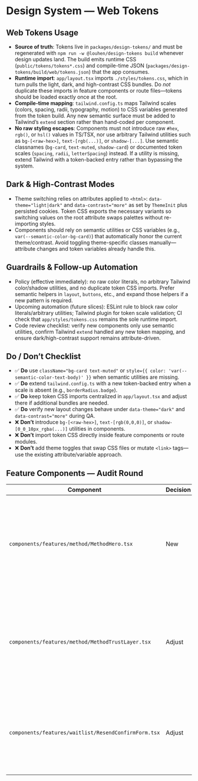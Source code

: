 # Design System — Web Tokens

## Web Tokens Usage
- **Source of truth**: Tokens live in `packages/design-tokens/` and must be regenerated with `npm run -w @louhen/design-tokens build` whenever design updates land. The build emits runtime CSS (`public/tokens/tokens*.css`) and compile-time JSON (`packages/design-tokens/build/web/tokens.json`) that the app consumes.
- **Runtime import**: `app/layout.tsx` imports `./styles/tokens.css`, which in turn pulls the light, dark, and high-contrast CSS bundles. Do *not* duplicate these imports in feature components or route files—tokens should be loaded exactly once at the root.
- **Compile-time mapping**: `tailwind.config.ts` maps Tailwind scales (colors, spacing, radii, typography, motion) to CSS variables generated from the token build. Any new semantic surface must be added to Tailwind’s `extend` section rather than hand-coded per component.
- **No raw styling escapes**: Components must not introduce raw `#hex`, `rgb()`, or `hsl()` values in TS/TSX, nor use arbitrary Tailwind utilities such as `bg-[<raw-hex>]`, `text-[rgb(...)]`, or `shadow-[...]`. Use semantic classnames (`bg-card`, `text-muted`, `shadow-card`) or documented token scales (`spacing`, `radii`, `letterSpacing`) instead. If a utility is missing, extend Tailwind with a token-backed entry rather than bypassing the system.

## Dark & High-Contrast Modes
- Theme switching relies on attributes applied to `<html>`: `data-theme="light|dark"` and `data-contrast="more"` as set by `ThemeInit` plus persisted cookies. Token CSS exports the necessary variants so switching values on the root attribute swaps palettes without re-importing styles.
- Components should rely on semantic utilities or CSS variables (e.g., `var(--semantic-color-bg-card)`) that automatically honor the current theme/contrast. Avoid toggling theme-specific classes manually—attribute changes and token variables already handle this.

## Guardrails & Follow-up Automation
- Policy (effective immediately): no raw color literals, no arbitrary Tailwind color/shadow utilities, and no duplicate token CSS imports. Prefer semantic helpers in `layout`, `buttons`, etc., and expand those helpers if a new pattern is required.
- Upcoming automation (future slices): ESLint rule to block raw color literals/arbitrary utilities; Tailwind plugin for token scale validation; CI check that `app/styles/tokens.css` remains the sole runtime import.
- Code review checklist: verify new components only use semantic utilities, confirm Tailwind `extend` handled any new token mapping, and ensure dark/high-contrast support remains attribute-driven.

## Do / Don’t Checklist
- ✅ **Do** use `className="bg-card text-muted"` or `style={{ color: 'var(--semantic-color-text-body)' }}` when semantic utilities are missing.
- ✅ **Do** extend `tailwind.config.ts` with a new token-backed entry when a scale is absent (e.g., `borderRadius.badge`).
- ✅ **Do** keep token CSS imports centralized in `app/layout.tsx` and adjust there if additional bundles are needed.
- ✅ **Do** verify new layout changes behave under `data-theme="dark"` and `data-contrast="more"` during QA.
- ❌ **Don’t** introduce `bg-[<raw-hex>]`, `text-[rgb(0,0,0)]`, or `shadow-[0_0_10px_rgba(...)]` utilities in components.
- ❌ **Don’t** import token CSS directly inside feature components or route modules.
- ❌ **Don’t** add theme toggles that swap CSS files or mutate `<link>` tags—use the existing attribute/variable approach.

## Feature Components — Audit Round

| Component | Decision | Rationale | Required Tokens | Owner | Next Steps |
| --- | --- | --- | --- | --- | --- |
| `components/features/method/MethodHero.tsx` | New | Rebuilt hero with `components/ui` primitives, token-only styling, deterministic `data-testid`s, and refreshed analytics wiring; old layout relied on missing imports and non-token gradients. | `spacingAlias.md`, `spacingAlias.2xl`, `radii.2xl`, `radii.pill`, `color.brand.primary`, `semantic.color.bg.page`, `semantic.color.text.body`, `shadow.card` | Codex | 1. QA gradient fallback across supported browsers. 2. Regenerate screenshot baselines once visuals are approved. |
| `components/features/method/MethodTrustLayer.tsx` | Adjust | Replaced legacy helpers with the shared `Card` primitive, standardized badge/typography with tokens, and added deterministic selectors while preserving TrustSchema output. | `spacingAlias.sm`, `spacingAlias.2xl`, `radii.pill`, `color.border.subtle`, `semantic.color.bg.page`, `semantic.color.text.body` | Codex | 1. Confirm badge token variants cover upcoming seasonal palette needs. |
| `components/features/waitlist/ResendConfirmForm.tsx` | Adjust | Adopted `Card`, `Input`, and `Button` primitives, enforced tokenized spacing, and added deterministic selectors without disrupting analytics. | `spacingAlias.xs`, `spacingAlias.md`, `radii.2xl`, `semantic.color.bg.card`, `semantic.color.text.body`, `semantic.color.status.success`, `semantic.color.status.error`, `shadow.card` | Codex | 1. Exercise resend flow in staging to validate loading indicator and status messaging. |
